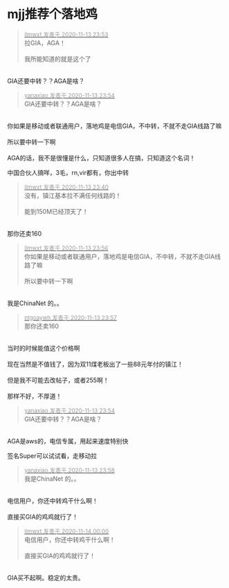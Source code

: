 # mjj推荐个落地鸡


<div class="quote"><blockquote><font size="2"><a href="https://www.hostloc.com/forum.php?mod=redirect&amp;goto=findpost&amp;pid=9451260&amp;ptid=766441" target="_blank"><font color="#999999">llmwxt 发表于 2020-11-13 23:53</font></a></font><br />
拉GIA，AGA！<br />
<br />
我所能知道的就是这个了</blockquote></div><br />
GIA还要中转？？AGA是啥？

<div class="quote"><blockquote><font size="2"><a href="https://www.hostloc.com/forum.php?mod=redirect&amp;goto=findpost&amp;pid=9451262&amp;ptid=766441" target="_blank"><font color="#999999">yanaxiao 发表于 2020-11-13 23:54</font></a></font><br />
GIA还要中转？？AGA是啥？</blockquote></div><br />
你如果是移动或者联通用户，落地鸡是电信GIA，不中转，不就不走GIA线路了嘛<br />
<br />
所以要中转一下啊<br />
<br />
AGA的话，我不是很懂是什么，只知道很多人在搞，只知道这个名词！

中国合伙人搞咩，3毛，rn,vir都有，你出中转

<div class="quote"><blockquote><font size="2"><a href="https://www.hostloc.com/forum.php?mod=redirect&amp;goto=findpost&amp;pid=9451190&amp;ptid=766441" target="_blank"><font color="#999999">llmwxt 发表于 2020-11-13 23:40</font></a></font><br />
没有，镇江基本拉不满任何线路的！<br />
<br />
能到150M已经顶天了！</blockquote></div><br />
那你还卖160<img src="static/image/smiley/default/lol.gif" smilieid="12" border="0" alt="" /><img src="static/image/smiley/default/lol.gif" smilieid="12" border="0" alt="" />

<div class="quote"><blockquote><font size="2"><a href="https://www.hostloc.com/forum.php?mod=redirect&amp;goto=findpost&amp;pid=9451266&amp;ptid=766441" target="_blank"><font color="#999999">llmwxt 发表于 2020-11-13 23:56</font></a></font><br />
你如果是移动或者联通用户，落地鸡是电信GIA，不中转，不就不走GIA线路了嘛<br />
<br />
所以要中转一下啊</blockquote></div><br />
我是ChinaNet 的。。

<div class="quote"><blockquote><font size="2"><a href="https://www.hostloc.com/forum.php?mod=redirect&amp;goto=findpost&amp;pid=9451272&amp;ptid=766441" target="_blank"><font color="#999999">ntgoaywh 发表于 2020-11-13 23:57</font></a></font><br />
那你还卖160</blockquote></div><br />
当时的时候能值这个价格啊<br />
<br />
现在当然是不值钱了，因为双11煤老板出了一些88元年付的镇江！<br />
<br />
但是我不可能去改帖子，或者255啊！<br />
<br />
那样不好，不厚道！

<div class="quote"><blockquote><font size="2"><a href="https://www.hostloc.com/forum.php?mod=redirect&amp;goto=findpost&amp;pid=9451262&amp;ptid=766441" target="_blank"><font color="#999999">yanaxiao 发表于 2020-11-13 23:54</font></a></font><br />
GIA还要中转？？AGA是啥？</blockquote></div><br />
AGA是aws的，电信专属，用起来速度特别快

签名Super可以试试看，走移动拉

<div class="quote"><blockquote><font size="2"><a href="https://www.hostloc.com/forum.php?mod=redirect&amp;goto=findpost&amp;pid=9451277&amp;ptid=766441" target="_blank"><font color="#999999">yanaxiao 发表于 2020-11-13 23:58</font></a></font><br />
我是ChinaNet 的。。</blockquote></div><br />
电信用户，你还中转鸡干什么啊！<br />
<br />
直接买GIA的鸡鸡就行了！

<div class="quote"><blockquote><font size="2"><a href="https://www.hostloc.com/forum.php?mod=redirect&amp;goto=findpost&amp;pid=9451288&amp;ptid=766441" target="_blank"><font color="#999999">llmwxt 发表于 2020-11-14 00:00</font></a></font><br />
电信用户，你还中转鸡干什么啊！<br />
<br />
直接买GIA的鸡鸡就行了！</blockquote></div><br />
GIA买不起啊。稳定的太贵。
